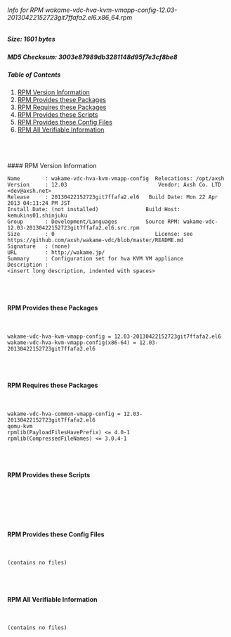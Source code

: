 ###### Info for RPM wakame-vdc-hva-kvm-vmapp-config-12.03-20130422152723git7ffafa2.el6.x86_64.rpm  
##### Size: 1601 bytes  
##### MD5 Checksum: 3003e87989db3281148d95f7e3cf8be8  
##### Table of Contents  
1. [RPM Version Information](#version)  
2. [RPM Provides these Packages ](#provides)  
3. [RPM Requires these Packages](#requires)  
4. [RPM Provides these Scripts](#scripts)  
5. [RPM Provides these Config Files](#config)  
6. [RPM All Verifiable Information](#verifiable)  
&nbsp;  
&nbsp;  
&nbsp;  

<a name="version" />
#### RPM Version Information  
&nbsp;  

```  
Name        : wakame-vdc-hva-kvm-vmapp-config  Relocations: /opt/axsh 
Version     : 12.03                             Vendor: Axsh Co. LTD <dev@axsh.net>
Release     : 20130422152723git7ffafa2.el6   Build Date: Mon 22 Apr 2013 04:11:24 PM JST
Install Date: (not installed)               Build Host: kemukins01.shinjuku
Group       : Development/Languages         Source RPM: wakame-vdc-12.03-20130422152723git7ffafa2.el6.src.rpm
Size        : 0                                License: see https://github.com/axsh/wakame-vdc/blob/master/README.md
Signature   : (none)
URL         : http://wakame.jp/
Summary     : Configuration set for hva KVM VM appliance
Description :
<insert long description, indented with spaces>
```  

&nbsp;  
&nbsp;  
<a name="provides" />
#### RPM Provides these Packages  
&nbsp;  

```  
wakame-vdc-hva-kvm-vmapp-config = 12.03-20130422152723git7ffafa2.el6
wakame-vdc-hva-kvm-vmapp-config(x86-64) = 12.03-20130422152723git7ffafa2.el6
```  

&nbsp;  
&nbsp;  
<a name="requires" />
#### RPM Requires these Packages  
&nbsp;  

```  
wakame-vdc-hva-common-vmapp-config = 12.03-20130422152723git7ffafa2.el6
qemu-kvm  
rpmlib(PayloadFilesHavePrefix) <= 4.0-1
rpmlib(CompressedFileNames) <= 3.0.4-1
```  

&nbsp;  
&nbsp;  
<a name="scripts" />
#### RPM Provides these Scripts  
&nbsp;  

```  
```  

&nbsp;  
&nbsp;  
<a name="config" />
#### RPM Provides these Config Files  
&nbsp;  

```  
(contains no files)
```  

&nbsp;  
&nbsp;  
<a name="verifiable" />
#### RPM All Verifiable Information  
&nbsp;  

```  
(contains no files)
```  

&nbsp;  
